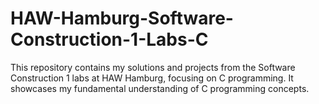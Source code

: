 # HAW-Hamburg-Software-Construction-1-Labs-C
This repository contains my solutions and projects from the Software Construction 1 labs at HAW Hamburg, focusing on C programming. It showcases my fundamental understanding of C programming concepts.
